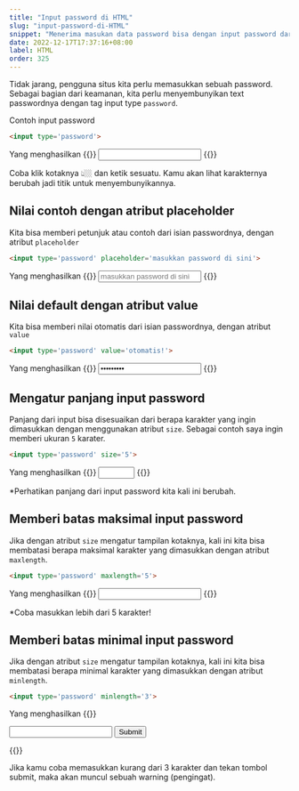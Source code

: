 ```yaml
---
title: "Input password di HTML"
slug: "input-password-di-HTML"
snippet: "Menerima masukan data password bisa dengan input password dari HTML agar tersembunyi"
date: 2022-12-17T17:37:16+08:00
label: HTML
order: 325
---
```


Tidak jarang, pengguna situs kita perlu memasukkan sebuah password. Sebagai bagian dari keamanan, kita perlu menyembunyikan text passwordnya dengan tag input type `password`.

Contoh input password
```html
<input type='password'>
```

Yang menghasilkan
{{<rawhtml>}}
<input type='password'>
{{</rawhtml>}}

Coba klik kotaknya  👆🏼 dan ketik sesuatu. Kamu akan lihat karakternya berubah jadi titik untuk menyembunyikannya.

## Nilai contoh dengan atribut placeholder
Kita bisa memberi petunjuk atau contoh dari isian passwordnya, dengan atribut `placeholder`

```html
<input type='password' placeholder='masukkan password di sini'>
```

Yang menghasilkan
{{<rawhtml>}}
<input type='password' placeholder='masukkan password di sini'>
{{</rawhtml>}}

## Nilai default dengan atribut value
Kita bisa memberi nilai otomatis dari isian passwordnya, dengan atribut `value`

```html
<input type='password' value='otomatis!'>
```

Yang menghasilkan
{{<rawhtml>}}
<input type='password' value='otomatis!'>
{{</rawhtml>}}

## Mengatur panjang input password
Panjang dari input bisa disesuaikan dari berapa karakter yang ingin dimasukkan dengan menggunakan atribut `size`. Sebagai contoh saya ingin memberi ukuran `5` karater.

```html
<input type='password' size='5'>
```

Yang menghasilkan
{{<rawhtml>}}
<input type='password' size='5'>
{{</rawhtml>}}

*Perhatikan panjang dari input password kita kali ini berubah.

## Memberi batas maksimal input password
Jika dengan atribut `size` mengatur tampilan kotaknya, kali ini kita bisa membatasi berapa maksimal karakter yang dimasukkan dengan atribut `maxlength`.

```html
<input type='password' maxlength='5'>
```

Yang menghasilkan
{{<rawhtml>}}
<input type='password' maxlength='5'>
{{</rawhtml>}}

*Coba masukkan lebih dari 5 karakter!

## Memberi batas minimal input password
Jika dengan atribut `size` mengatur tampilan kotaknya, kali ini kita bisa membatasi berapa minimal karakter yang dimasukkan dengan atribut `minlength`.

```html
<input type='password' minlength='3'>
```

Yang menghasilkan
{{<rawhtml>}}
<form>
<input type='password' minlength='3'>
<input type="submit">
</form>
{{</rawhtml>}}

Jika kamu coba memasukkan kurang dari 3 karakter dan tekan tombol submit, maka akan muncul sebuah warning (pengingat).